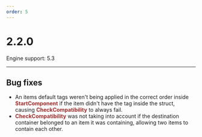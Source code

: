 ```yaml
---
order: 5
---
```

# 2.2.0

Engine support: 5.3

---
## Bug fixes
- An items default tags weren't being applied in the correct order inside <span style="color:brown">**StartComponent**</span> if the item didn't have the tag inside the struct, causing <span style="color:brown">**CheckCompatibility**</span> to always fail.
- <span style="color:brown">**CheckCompatibility**</span> was not taking into account if the destination container belonged to an item it was containing, allowing two items to contain each other.
